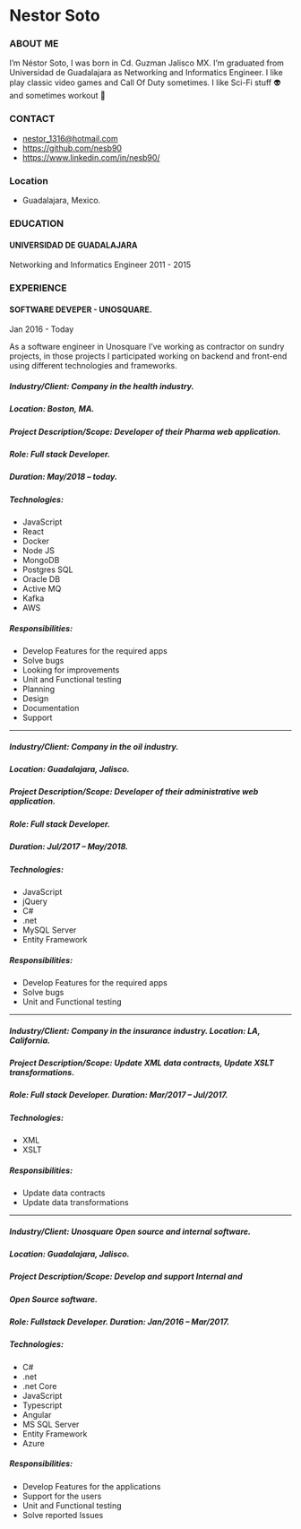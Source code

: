# Nestor Soto

### ABOUT ME
I’m Néstor Soto, I was born in Cd. Guzman Jalisco MX.
I’m graduated from Universidad de Guadalajara as Networking and Informatics Engineer.
I like play classic video games and Call Of Duty sometimes. I like Sci-Fi stuff 👽 and sometimes workout 🏃

### CONTACT
- nestor_1316@hotmail.com
- https://github.com/nesb90
- https://www.linkedin.com/in/nesb90/

### Location
- Guadalajara, Mexico.

### EDUCATION
#### UNIVERSIDAD DE GUADALAJARA
Networking and Informatics Engineer
2011 - 2015

### EXPERIENCE

#### SOFTWARE DEVEPER - UNOSQUARE.
Jan 2016 - Today

As a software engineer in Unosquare I’ve working as contractor on
sundry projects, in those projects I participated working on
backend and front-end using different technologies and
frameworks.

##### Industry/Client: Company in the health industry.
##### Location: Boston, MA.
##### Project Description/Scope: Developer of their Pharma web application.
##### Role: Full stack Developer.
##### Duration: May/2018 – today.
##### Technologies:
- JavaScript
- React
- Docker
- Node JS
- MongoDB
- Postgres SQL
- Oracle DB
- Active MQ
- Kafka
- AWS
##### Responsibilities:
- Develop Features for the required apps
- Solve bugs
- Looking for improvements
- Unit and Functional testing
- Planning
- Design
- Documentation
- Support

---

##### Industry/Client: Company in the oil industry.
##### Location: Guadalajara, Jalisco.
##### Project Description/Scope: Developer of their administrative web application.
##### Role: Full stack Developer.
##### Duration: Jul/2017 – May/2018.
##### Technologies:
- JavaScript
- jQuery
- C#
- .net
- MySQL Server
- Entity Framework
##### Responsibilities:
- Develop Features for the required apps
- Solve bugs
- Unit and Functional testing

---

##### Industry/Client: Company in the insurance industry. Location: LA, California.
##### Project Description/Scope: Update XML data contracts, Update XSLT transformations.
##### Role: Full stack Developer. Duration: Mar/2017 – Jul/2017.
##### Technologies:
- XML
- XSLT
##### Responsibilities:
- Update data contracts
- Update data transformations

---

##### Industry/Client: Unosquare Open source and internal software.
##### Location: Guadalajara, Jalisco.
##### Project Description/Scope: Develop and support Internal and
##### Open Source software.
##### Role: Fullstack Developer. Duration: Jan/2016 – Mar/2017.
##### Technologies:
- C#
- .net
- .net Core
- JavaScript
- Typescript
- Angular
- MS SQL Server
- Entity Framework
- Azure
##### Responsibilities:
- Develop Features for the applications
- Support for the users
- Unit and Functional testing
- Solve reported Issues
